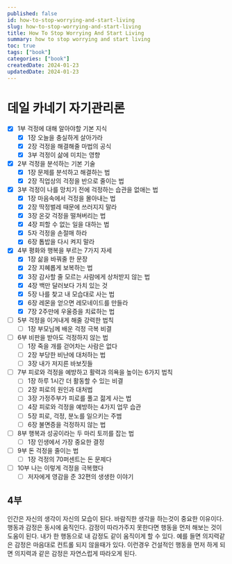 ```yaml
---
published: false
id: how-to-stop-worrying-and-start-living
slug: how-to-stop-worrying-and-start-living
title: How To Stop Worrying And Start Living
summary: how to stop worrying and start living
toc: true
tags: ["book"]
categories: ["book"]
createdDate: 2024-01-23
updatedDate: 2024-01-23
---
```


# 데일 카네기 자기관리론

- [X] 1부 걱정에 대해 알아야할 기본 지식
  - [X] 1장 오늘을 충실하게 살아가라
  - [X] 2장 걱정을 해결해줄 마법의 공식
  - [X] 3부 걱정이 삶에 미치는 영향
- [X] 2부 걱정을 분석하는 기본 기술
  - [X] 1장 문제를 분석하고 해결하는 법
  - [X] 2장 직업상의 걱정을 반으로 줄이는 법
- [X] 3부 걱정이 나를 망치기 전에 걱정하는 습관을 없애는 법
  - [X] 1장 마음속에서 걱정을 몰아내는 법
  - [X] 2장 딱정벌레 때문에 쓰러지지 말라
  - [X] 3장 온갖 걱정을 떨쳐버리는 법
  - [X] 4장 피할 수 없는 일을 대하는 법
  - [X] 5자 걱정을 손절매 하라
  - [X] 6장 톱밥을 다시 켜지 말라
- [X] 4부 평화와 행복을 부르는 7가지 자세
  - [X] 1장 삶을 바꿔줄 한 문장
  - [X] 2장 지혜롭게 보복하는 법
  - [X] 3장 감사할 줄 모르는 사람에게 상처받지 않는 법
  - [X] 4장 백만 달러보다 가치 있는 것
  - [X] 5장 나를 찾고 내 모습대로 사는 법
  - [X] 6장 레몬을 얻으면 레모네이드를 만들라
  - [X] 7장 2주만에 우울증을 치료하는 법
- [ ] 5부 걱정을 이겨내게 해줄 강력한 법칙
  - [ ] 1장 부모님께 배운 걱정 극복 비결
- [ ] 6부 비판을 받아도 걱정하지 않는 법
  - [ ] 1장 죽을 개를 걷어차는 사람은 없다
  - [ ] 2장 부당한 비난에 대처하는 법
  - [ ] 3장 내가 저지른 바보짓들
- [ ] 7부 피로와 걱정을 예방하고 활력과 의욕을 높이는 6가지 법칙
  - [ ] 1장 하루 1시간 더 활동할 수 있는 비결
  - [ ] 2장 피로의 원인과 대처법
  - [ ] 3장 가정주부가 피로를 풀고 젊게 사는 법
  - [ ] 4장 피로와 걱정을 예방하는 4가지 업무 습관
  - [ ] 5장 피로, 걱정, 분노를 일으키는 주범
  - [ ] 6장 불면증을 걱정하지 않는 법
- [ ] 8부 행복과 성공이라는 두 마리 토끼를 잡는 법
  - [ ] 1장 인생에서 가장 중요한 결정
- [ ] 9부 돈 걱정을 줄이는 법
  - [ ] 1장 걱정의 70퍼센트는 돈 문제다
- [ ] 10부 나는 이렇게 걱정을 극복했다
  - [ ] 저자에게 영감을 준 32편의 생생한 이야기

## 4부
인간은 자신의 생각이 자신의 모습이 된다. 바람직한 생각을 하는것이 중요한 이유이다.
행동과 감정은 동시에 움직인다. 감정이 따라가주지 못한다면 행동을 먼저 해보는 것이 도움이 된다.
내가 한 행동으로 내 감정도 같이 움직이게 할 수 있다. 예를 들면 의지력같은 감정은 마음대로 컨트롤 되지 않을때가 있다.
이런경우 건설적인 행동을 먼저 하게 되면 의지력과 같은 감정은 자연스럽게 따라오게 된다.

